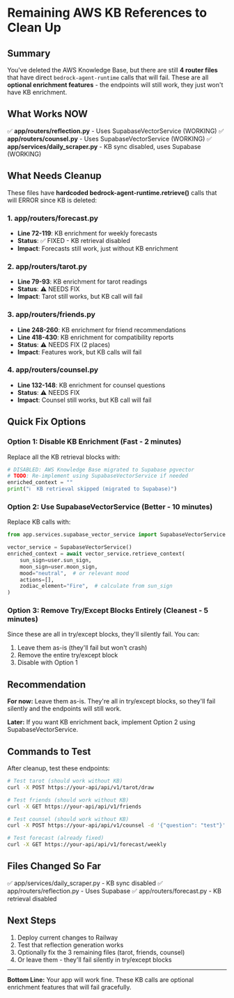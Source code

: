 # Remaining AWS KB References to Clean Up

## Summary

You've deleted the AWS Knowledge Base, but there are still **4 router files** that have direct `bedrock-agent-runtime` calls that will fail. These are all **optional enrichment features** - the endpoints will still work, they just won't have KB enrichment.

## What Works NOW

✅ **app/routers/reflection.py** - Uses SupabaseVectorService (WORKING)
✅ **app/routers/counsel.py** - Uses SupabaseVectorService (WORKING)
✅ **app/services/daily_scraper.py** - KB sync disabled, uses Supabase (WORKING)

## What Needs Cleanup

These files have **hardcoded bedrock-agent-runtime.retrieve()** calls that will ERROR since KB is deleted:

### 1. app/routers/forecast.py
- **Line 72-119**: KB enrichment for weekly forecasts
- **Status**: ✅ FIXED - KB retrieval disabled
- **Impact**: Forecasts still work, just without KB enrichment

### 2. app/routers/tarot.py
- **Line 79-93**: KB enrichment for tarot readings
- **Status**: ⚠️ NEEDS FIX
- **Impact**: Tarot still works, but KB call will fail

### 3. app/routers/friends.py
- **Line 248-260**: KB enrichment for friend recommendations
- **Line 418-430**: KB enrichment for compatibility reports
- **Status**: ⚠️ NEEDS FIX (2 places)
- **Impact**: Features work, but KB calls will fail

### 4. app/routers/counsel.py
- **Line 132-148**: KB enrichment for counsel questions
- **Status**: ⚠️ NEEDS FIX
- **Impact**: Counsel still works, but KB call will fail

## Quick Fix Options

### Option 1: Disable KB Enrichment (Fast - 2 minutes)

Replace all the KB retrieval blocks with:

```python
# DISABLED: AWS Knowledge Base migrated to Supabase pgvector
# TODO: Re-implement using SupabaseVectorService if needed
enriched_context = ""
print("ℹ️  KB retrieval skipped (migrated to Supabase)")
```

### Option 2: Use SupabaseVectorService (Better - 10 minutes)

Replace KB calls with:

```python
from app.services.supabase_vector_service import SupabaseVectorService

vector_service = SupabaseVectorService()
enriched_context = await vector_service.retrieve_context(
    sun_sign=user.sun_sign,
    moon_sign=user.moon_sign,
    mood="neutral",  # or relevant mood
    actions=[],
    zodiac_element="Fire",  # calculate from sun_sign
)
```

### Option 3: Remove Try/Except Blocks Entirely (Cleanest - 5 minutes)

Since these are all in try/except blocks, they'll silently fail. You can:
1. Leave them as-is (they'll fail but won't crash)
2. Remove the entire try/except block
3. Disable with Option 1

## Recommendation

**For now:** Leave them as-is. They're all in try/except blocks, so they'll fail silently and the endpoints will still work.

**Later:** If you want KB enrichment back, implement Option 2 using SupabaseVectorService.

## Commands to Test

After cleanup, test these endpoints:

```bash
# Test tarot (should work without KB)
curl -X POST https://your-api/api/v1/tarot/draw

# Test friends (should work without KB)
curl -X GET https://your-api/api/v1/friends

# Test counsel (should work without KB)
curl -X POST https://your-api/api/v1/counsel -d '{"question": "test"}'

# Test forecast (already fixed)
curl -X GET https://your-api/api/v1/forecast/weekly
```

## Files Changed So Far

✅ app/services/daily_scraper.py - KB sync disabled
✅ app/routers/reflection.py - Uses Supabase
✅ app/routers/forecast.py - KB retrieval disabled

## Next Steps

1. Deploy current changes to Railway
2. Test that reflection generation works
3. Optionally fix the 3 remaining files (tarot, friends, counsel)
4. Or leave them - they'll fail silently in try/except blocks

---

**Bottom Line:** Your app will work fine. These KB calls are optional enrichment features that will fail gracefully.
